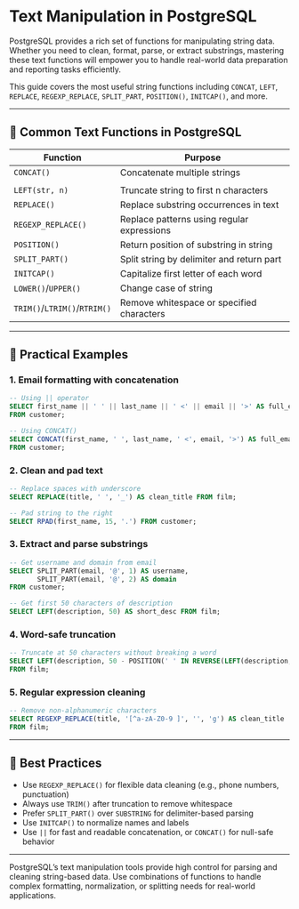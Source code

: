 # Text Manipulation in PostgreSQL

PostgreSQL provides a rich set of functions for manipulating string data. Whether you need to clean, format, parse, or extract substrings, mastering these text functions will empower you to handle real-world data preparation and reporting tasks efficiently.

This guide covers the most useful string functions including `CONCAT`, `LEFT`, `REPLACE`, `REGEXP_REPLACE`, `SPLIT_PART`, `POSITION()`, `INITCAP()`, and more.

---

## 🔧 Common Text Functions in PostgreSQL

| Function                     | Purpose                                    |  
| ---------------------------- | ------------------------------------------ | 
| `CONCAT()`                   | Concatenate multiple strings               | 
| ||                           | String concatenation operator              | 
| `LEFT(str, n)`               | Truncate string to first n characters      |  
| `REPLACE()`                  | Replace substring occurrences in text      | 
| `REGEXP_REPLACE()`           | Replace patterns using regular expressions |  
| `POSITION()`                 | Return position of substring in string     | 
| `SPLIT_PART()`               | Split string by delimiter and return part  | 
| `INITCAP()`                  | Capitalize first letter of each word       | 
| `LOWER()`/`UPPER()`          | Change case of string                      |
| `TRIM()`/`LTRIM()`/`RTRIM()` | Remove whitespace or specified characters  |

---

## 🧪 Practical Examples

### 1. Email formatting with concatenation

```sql
-- Using || operator
SELECT first_name || ' ' || last_name || ' <' || email || '>' AS full_email
FROM customer;

-- Using CONCAT()
SELECT CONCAT(first_name, ' ', last_name, ' <', email, '>') AS full_email
FROM customer;
```

### 2. Clean and pad text

```sql
-- Replace spaces with underscore
SELECT REPLACE(title, ' ', '_') AS clean_title FROM film;

-- Pad string to the right
SELECT RPAD(first_name, 15, '.') FROM customer;
```

### 3. Extract and parse substrings

```sql
-- Get username and domain from email
SELECT SPLIT_PART(email, '@', 1) AS username,
       SPLIT_PART(email, '@', 2) AS domain
FROM customer;

-- Get first 50 characters of description
SELECT LEFT(description, 50) AS short_desc FROM film;
```

### 4. Word-safe truncation

```sql
-- Truncate at 50 characters without breaking a word
SELECT LEFT(description, 50 - POSITION(' ' IN REVERSE(LEFT(description, 50)))) AS safe_desc
FROM film;
```

### 5. Regular expression cleaning

```sql
-- Remove non-alphanumeric characters
SELECT REGEXP_REPLACE(title, '[^a-zA-Z0-9 ]', '', 'g') AS clean_title
FROM film;
```

---

## 🧱 Best Practices

* Use `REGEXP_REPLACE()` for flexible data cleaning (e.g., phone numbers, punctuation)
* Always use `TRIM()` after truncation to remove whitespace
* Prefer `SPLIT_PART()` over `SUBSTRING` for delimiter-based parsing
* Use `INITCAP()` to normalize names and labels
* Use `||` for fast and readable concatenation, or `CONCAT()` for null-safe behavior

---

PostgreSQL’s text manipulation tools provide high control for parsing and cleaning string-based data. Use combinations of functions to handle complex formatting, normalization, or splitting needs for real-world applications.
